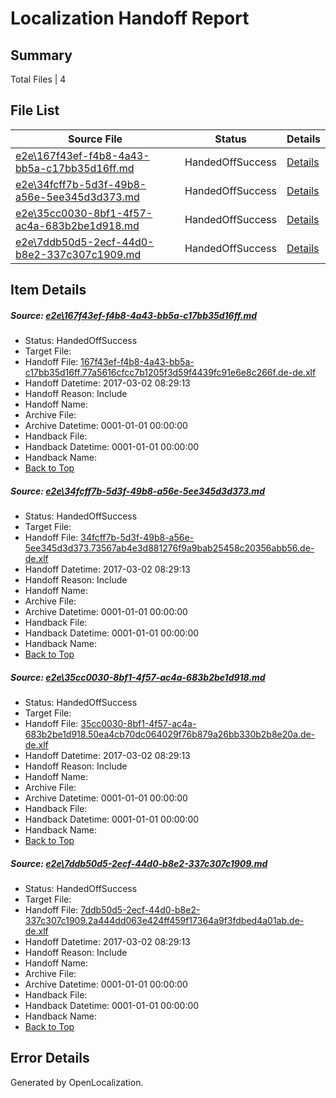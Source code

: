 # <a name='report-top'></a> Localization Handoff Report

## Summary
 Total Files | 4

## File List
 Source File | Status | Details 
 ----------- | ------ | ------- 
 [e2e\167f43ef-f4b8-4a43-bb5a-c17bb35d16ff.md](https://github.com/OpenLocalizationTestOrg/ol-test4/blob/8339e1e05fd63a241dc0dbf04026e45fedb1a915/e2e/167f43ef-f4b8-4a43-bb5a-c17bb35d16ff.md) | HandedOffSuccess | [Details](#a23e04e57391091f76dfdba851ed1300a588ed911)
 [e2e\34fcff7b-5d3f-49b8-a56e-5ee345d3d373.md](https://github.com/OpenLocalizationTestOrg/ol-test4/blob/da39071929c232f89f21b7fbc6a716d7587964db/e2e/34fcff7b-5d3f-49b8-a56e-5ee345d3d373.md) | HandedOffSuccess | [Details](#69deeb8676cd67560b08b9d70e8f21512cc5e69c2)
 [e2e\35cc0030-8bf1-4f57-ac4a-683b2be1d918.md](https://github.com/OpenLocalizationTestOrg/ol-test4/blob/8339e1e05fd63a241dc0dbf04026e45fedb1a915/e2e/35cc0030-8bf1-4f57-ac4a-683b2be1d918.md) | HandedOffSuccess | [Details](#9dab47909aec88720b8dcf1caa3450e42307d6763)
 [e2e\7ddb50d5-2ecf-44d0-b8e2-337c307c1909.md](https://github.com/OpenLocalizationTestOrg/ol-test4/blob/da39071929c232f89f21b7fbc6a716d7587964db/e2e/7ddb50d5-2ecf-44d0-b8e2-337c307c1909.md) | HandedOffSuccess | [Details](#c083acd8e80e84dfabf0447d653b2d15ab5019536)

## Item Details
##### <a name='a23e04e57391091f76dfdba851ed1300a588ed911'></a> Source: [e2e\167f43ef-f4b8-4a43-bb5a-c17bb35d16ff.md](https://github.com/OpenLocalizationTestOrg/ol-test4/blob/8339e1e05fd63a241dc0dbf04026e45fedb1a915/e2e/167f43ef-f4b8-4a43-bb5a-c17bb35d16ff.md)
* Status: HandedOffSuccess
* Target File: 
* Handoff File: [167f43ef-f4b8-4a43-bb5a-c17bb35d16ff.77a5616cfcc7b1205f3d59f4439fc91e6e8c266f.de-de.xlf](https://github.com/OpenLocalizationTestOrg/ol-test4-handoff/blob/a80a7137dc8bedc5a1a8d3297457017a9df2f945/ol-handoff/OpenLocalizationTestOrg/ol-test4-dede/xinjiang/167f43ef-f4b8-4a43-bb5a-c17bb35d16ff.77a5616cfcc7b1205f3d59f4439fc91e6e8c266f.de-de.xlf)
* Handoff Datetime: 2017-03-02 08:29:13
* Handoff Reason: Include
* Handoff Name: 
* Archive File: 
* Archive Datetime: 0001-01-01 00:00:00
* Handback File: 
* Handback Datetime: 0001-01-01 00:00:00
* Handback Name: 
* [Back to Top](#report-top)

##### <a name='69deeb8676cd67560b08b9d70e8f21512cc5e69c2'></a> Source: [e2e\34fcff7b-5d3f-49b8-a56e-5ee345d3d373.md](https://github.com/OpenLocalizationTestOrg/ol-test4/blob/da39071929c232f89f21b7fbc6a716d7587964db/e2e/34fcff7b-5d3f-49b8-a56e-5ee345d3d373.md)
* Status: HandedOffSuccess
* Target File: 
* Handoff File: [34fcff7b-5d3f-49b8-a56e-5ee345d3d373.73567ab4e3d881276f9a9bab25458c20356abb56.de-de.xlf](https://github.com/OpenLocalizationTestOrg/ol-test4-handoff/blob/a80a7137dc8bedc5a1a8d3297457017a9df2f945/ol-handoff/OpenLocalizationTestOrg/ol-test4-dede/xinjiang/34fcff7b-5d3f-49b8-a56e-5ee345d3d373.73567ab4e3d881276f9a9bab25458c20356abb56.de-de.xlf)
* Handoff Datetime: 2017-03-02 08:29:13
* Handoff Reason: Include
* Handoff Name: 
* Archive File: 
* Archive Datetime: 0001-01-01 00:00:00
* Handback File: 
* Handback Datetime: 0001-01-01 00:00:00
* Handback Name: 
* [Back to Top](#report-top)

##### <a name='9dab47909aec88720b8dcf1caa3450e42307d6763'></a> Source: [e2e\35cc0030-8bf1-4f57-ac4a-683b2be1d918.md](https://github.com/OpenLocalizationTestOrg/ol-test4/blob/8339e1e05fd63a241dc0dbf04026e45fedb1a915/e2e/35cc0030-8bf1-4f57-ac4a-683b2be1d918.md)
* Status: HandedOffSuccess
* Target File: 
* Handoff File: [35cc0030-8bf1-4f57-ac4a-683b2be1d918.50ea4cb70dc064029f76b879a26bb330b2b8e20a.de-de.xlf](https://github.com/OpenLocalizationTestOrg/ol-test4-handoff/blob/a80a7137dc8bedc5a1a8d3297457017a9df2f945/ol-handoff/OpenLocalizationTestOrg/ol-test4-dede/xinjiang/35cc0030-8bf1-4f57-ac4a-683b2be1d918.50ea4cb70dc064029f76b879a26bb330b2b8e20a.de-de.xlf)
* Handoff Datetime: 2017-03-02 08:29:13
* Handoff Reason: Include
* Handoff Name: 
* Archive File: 
* Archive Datetime: 0001-01-01 00:00:00
* Handback File: 
* Handback Datetime: 0001-01-01 00:00:00
* Handback Name: 
* [Back to Top](#report-top)

##### <a name='c083acd8e80e84dfabf0447d653b2d15ab5019536'></a> Source: [e2e\7ddb50d5-2ecf-44d0-b8e2-337c307c1909.md](https://github.com/OpenLocalizationTestOrg/ol-test4/blob/da39071929c232f89f21b7fbc6a716d7587964db/e2e/7ddb50d5-2ecf-44d0-b8e2-337c307c1909.md)
* Status: HandedOffSuccess
* Target File: 
* Handoff File: [7ddb50d5-2ecf-44d0-b8e2-337c307c1909.2a444dd063e424ff459f17364a9f3fdbed4a01ab.de-de.xlf](https://github.com/OpenLocalizationTestOrg/ol-test4-handoff/blob/a80a7137dc8bedc5a1a8d3297457017a9df2f945/ol-handoff/OpenLocalizationTestOrg/ol-test4-dede/xinjiang/7ddb50d5-2ecf-44d0-b8e2-337c307c1909.2a444dd063e424ff459f17364a9f3fdbed4a01ab.de-de.xlf)
* Handoff Datetime: 2017-03-02 08:29:13
* Handoff Reason: Include
* Handoff Name: 
* Archive File: 
* Archive Datetime: 0001-01-01 00:00:00
* Handback File: 
* Handback Datetime: 0001-01-01 00:00:00
* Handback Name: 
* [Back to Top](#report-top)


## Error Details

Generated by OpenLocalization.
